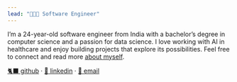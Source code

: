```yaml
---
lead: "👨🏻‍💻 Software Engineer"
---
```


I’m a 24-year-old software engineer from India with a bachelor’s degree in computer science and a passion for data science. I love working with AI in healthcare and enjoy building projects that explore its possibilities. Feel free to connect and read more [about myself](./about).

[🐈‍⬛ github](https://github.com/seshupavan) · [💼 linkedin](https://www.linkedin.com/in/seshupavan/) · [📧 email](mailto:seshupavan05@gmail.com)
